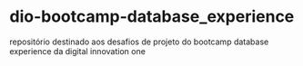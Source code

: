 # dio-bootcamp-database_experience
repositório destinado aos desafios de projeto do bootcamp database experience da digital innovation one
